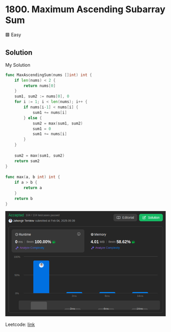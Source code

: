 # 1800. Maximum Ascending Subarray Sum

🟩 Easy

## Solution

My Solution

```go
func MaxAscendingSum(nums []int) int {
    if len(nums) < 2 {
        return nums[0]
    }
    sum1, sum2 := nums[0], 0
    for i := 1; i < len(nums); i++ {
        if nums[i-1] < nums[i] {
            sum1 += nums[i]
        } else {
            sum2 = max(sum1, sum2)
            sum1 = 0
            sum1 += nums[i]
        }
    }

    sum2 = max(sum1, sum2)
    return sum2
}

func max(a, b int) int {
    if a > b {
        return a
    }
    return b
}
```

![result](1800.png)

Leetcode: [link](https://leetcode.com/problems/maximum-ascending-subarray-sum/description/)
